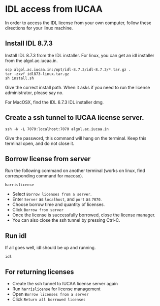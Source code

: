 # IDL access from IUCAA

In order to access the IDL license from your own computer, follow these directions for your linux machine.

## Install IDL 8.7.3

Install IDL 8.7.3 from the IDL installer. For linux, you can get an idl installer from the algol.ac.iucaa.in.

```
scp algol.ac.iucaa.in:/opt/idl-8.7.3/idl-8.7.3/*.tar.gz .
tar -zxvf idl873-linux.tar.gz
sh install.sh
```

Give the correct install path. When it asks if you need to run the license administrator, please say no.

For MacOSX, find the IDL 8.7.3 IDL installer dmg.

## Create a ssh tunnel to IUCAA license server.

```
ssh -N -L 7070:localhost:7070 algol.ac.iucaa.in
```

Give the password, this command will hang on the terminal. Keep this terminal open, and do not close it.

## Borrow license from server

Run the following command on another terminal (works on linux, find corresponding command for macosx).
```
harrislicense
```

* Select `Borrow licenses from a server`. 
* Enter `Server` as `localhost`, and `port` as `7070`.
* Choose borrow time and quantity of licenses.
* Click `Borrow from server`
* Once the license is successfully borrowed, close the license manager.
* You can also close the ssh tunnel by pressing Ctrl-C.

## Run idl

If all goes well, idl should be up and running.

```
idl
```

## For returning licenses

* Create the ssh tunnel to IUCAA license server again
* Run `harrislicense` for license management
* Open `Borrow licenses from a server`
* Click `Return all borrowed licenses`
